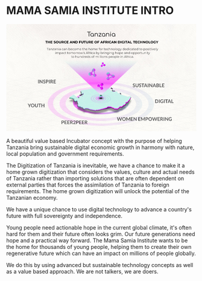 
# MAMA SAMIA INSTITUTE INTRO

![image alt text](img/tnz_incoming.png)

A beautiful value based Incubator concept with the purpose of helping Tanzania bring sustainable digital economic growth in harmony with nature, local population and government requirements. 

The Digitization of Tanzania is inevitable, we have a chance to make it a home grown digitization that considers the values, culture and actual needs of Tanzania rather than importing solutions that are often dependent on external parties that forces the assimilation of Tanzania to foreign requirements. The home grown digitization will unlock the potential of the Tanzanian economy. 

We have a unique chance to use digital technology to advance a country's future with full sovereignty and independence.

Young people need actionable hope in the current global climate, it's often hard for them and their future often looks grim. Our future generations need hope and a practical way forward. The Mama Samia Institute wants to be the home for thousands of young people, helping them to create their own regenerative future which can have an impact on millions of people globally. 

We do this by using advanced but sustainable technology concepts as well as a value based approach. We are not talkers, we are doers.

